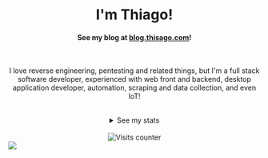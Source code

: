 <div align=center>
  <h1>I'm Thiago!</h1>
  <h4>
    See my blog at <a href="http://blog.thisago.com" target="_blank">blog.thisago.com</a>!
  </h4>
  <br>
  <p>I love reverse engineering, pentesting and related things, but I'm a full stack software developer, experienced with web front and backend, desktop application developer, automation, scraping and data collection, and even IoT!</p>
  <br>
  <details>
    <summary>See my stats</summary>
    <img src="https://github-profile-trophy.vercel.app/?username=thisago&theme=onedark">
    <img src="https://github-readme-stats.vercel.app/api?username=thisago&show_icons=true&theme=dark">
    <img src="https://github-readme-streak-stats.herokuapp.com/?user=thisago&theme=dark">
    <img src="https://github-readme-stats.vercel.app/api/top-langs/?username=thisago&theme=dark&layout=compact">
    <img src="https://github-readme-activity-graph.vercel.app/graph?username=thisago&bg_color=181722&color=e7ecee&line=0e3e53&point=479c9c&area=true&hide_border=true)](https://github.com/ashutosh00710/github-readme-activity-graph">
  </details>
  <br>
    <div><img src="https://komarev.com/ghpvc/?username=thisago&label=Profile%20views&color=000000&style=flat-square"
      alt="Visits counter" title="Visits counter" /></div>
</div>

<img src="https://github.com/thisago/thisago/assets/74574275/6fcae7a4-5df6-4fe8-b987-e9faeda8a822">
